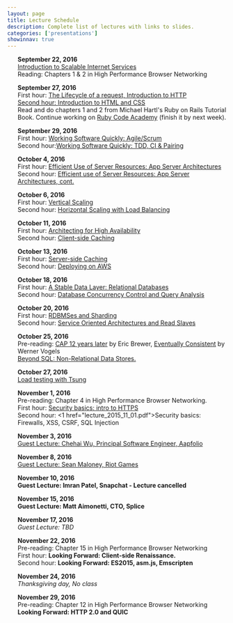 ```yaml
---
layout: page
title: Lecture Schedule
description: Complete list of lectures with links to slides.
categories: ['presentations']
showinnav: true
---
```


<ul>
<section>
<p>
<b>September 22, 2016</br></b>
<a href="lecture_2016_09_22.pdf">Introduction to Scalable Internet
Services</a>
</br>
Reading: Chapters 1 & 2 in High Performance Browser Networking</br>
</p>
</section>
</ul>

<ul>
<section>
<p>
<b>September 27, 2016</br></b>
First hour: <a href="lecture_2016_09_27.pdf">The Lifecycle of a request, Introduction to HTTP</q>
</br>
Second hour: <a href="lecture_2016_09_27.pdf">Introduction to HTML and CSS</a>
</br>
Read and do chapters 1 and 2 from Michael Hartl's Ruby on Rails Tutorial Book.
Continue working on <a href="http://www.codecademy.com/en/tracks/ruby/">Ruby Code Academy</a> (finish it by next week).
</section>
</ul>

<ul>
<section>
<p>
<b>September 29, 2016</br></b>
First hour: <a href="lecture_2016_09_29.pdf">Working Software Quickly:
Agile/Scrum</a><br>
Second hour:<a href="lecture_2016_09_29.pdf">Working Software Quickly: TDD, CI &
Pairing</a><br>
</p>
</section>
</ul>




<ul>
<section>
<p>
<b>October 4, 2016</br></b>
<!-- Pre-reading: <a href="https://cs.uwaterloo.ca/~brecht/papers/getpaper.php?file=eurosys-2007.pdf">Comparing the Performance of Web Server Architectures</a>, Pariag et al.</br> -->
First hour: <a href="lecture_2016_10_04.pdf">Efficient Use of Server Resources: App Server Architectures</a></br>
Second hour: <a href="lecture_2016_10_04.pdf">Efficient use of Server Resources: App Server Architectures, cont. </a></br>
</p>
</section>
</ul>

<ul>
<section>
<p>
<b>October 6, 2016<br></b>
First hour: <a href="lecture_2016_10_06.pdf">Vertical Scaling</a><br>
Second hour: <a href="lecture_2016_10_06.pdf">Horizontal Scaling with Load
Balancing</a><br>
</p>
</section>
</ul>

<ul>
<section>
<p>
<b>October 11, 2016<br></b>
First hour: <a href="lecture_2016_10_11.pdf">Architecting for High
Availability</a><br>
Second hour: <a href="lecture_2016_10_11.pdf">Client-side Caching</a><br>
</p>
</section>
</ul>


<ul>
<section>
<p>
<b>October 13, 2016</br></b>
First hour: <a href="lecture_2016_10_13.pdf">Server-side Caching</a></br>
Second hour: <a href="lecture_2016_10_13.pdf">Deploying on AWS</a></br>
</p>
</section>
</ul>


<ul>
<section>
<p>
<b>October 18, 2016</br></b>
First hour: <a href="lecture_2016_10_18.pdf">A Stable Data Layer: Relational Databases</a></br>
Second hour: <a href="lecture_2016_10_18.pdf">Database Concurrency Control and Query Analysis</a></br>
</p>
</section>
</ul>


<ul>
<section>
<p>
<b>October 20, 2016</br></b>
First hour: <a href="lecture_2016_10_20.pdf">RDBMSes and Sharding</a></br>
Second hour: <a href="lecture_2016_10_20.pdf">Service Oriented Architectures and Read Slaves</a></br>
</p>
</section>
</ul>

<ul>
<section>
<p>
<b>October 25, 2016</br></b>
Pre-reading: 
<a
href="http://www.realtechsupport.org/UB/NP/Numeracy_CAP%2B12Years_2012.pdf"> CAP 12 years later</a> by Eric Brewer, 
<a href="vogels.pdf">Eventually Consistent</a> by Werner Vogels<br>
<a href="lecture_2016_10_25.pdf"> Beyond SQL: Non-Relational Data Stores.</a></br>
</p>
</section>
</ul>

<ul>
<section>
<p>
<b>October 27, 2016</br></b>
<a href="lecture_2016_10_27.pdf">Load testing with Tsung</a></br>
</p>
</section>
</ul>

<ul>
<section>
<p>
<b>November 1, 2016</br></b>
Pre-reading: Chapter 4 in High Performance Browser Networking.</br>
First hour: <a href="lecture_2016_11_01.pdf">Security basics: intro to HTTPS</a></br>
Second hour: <1 href="lecture_2015_11_01.pdf">Security basics: Firewalls, XSS, CSRF, SQL Injection</a></br>
</p>
</section>
</ul>

<ul>
<section>
<p>
<b>November 3, 2016</br></b>
<a href="wu_2016.pdf">Guest Lecture: Chehai Wu, Principal Software Engineer, Aapfolio <br></a>
</ul>



<ul>
<section>
<p>
<b>November 8, 2016</br></b>
<a href="maloney_2016.pdf">Guest Lecture: Sean Maloney, Riot Games <br></a>
</p>
</section>
</ul>


<ul>
<section>
<p>
<b>November 10, 2016</br></b>
<b> Guest Lecture: Imran Patel, Snapchat  - Lecture cancelled</b>
</p>
</section>
</ul>
<ul>
<section>
<p>
<b>November 15, 2016</br></b>
<b >Guest Lecture: Matt Aimonetti, CTO, Splice</b></br>
</p>
</section>
</ul>

<ul>
<section>
<p>
<b>November 17, 2016</br></b>
<em>Guest Lecture: TBD</em>
</p>
</section>
</ul>



<ul>
<section>
<p>
<b>November 22, 2016</br></b>
Pre-reading: Chapter 15 in High Performance Browser Networking</br>
First hour: <b href="lecture_2015_11_17.pdf">Looking Forward: Client-side Renaissance.</b></br>
Second hour: <b href="lecture_2015_11_17.pdf">Looking Forward: ES2015, asm.js, Emscripten</b></br>
</p>
</section>
</ul>
<ul>
<section>
<p>
<b>November 24, 2016</br></b>
<em>Thanksgiving day, No class</em>
</p>
</section>
</ul>



<ul>
<section>
<p>
<b>November 29, 2016</br></b>
Pre-reading: Chapter 12 in High Performance Browser Networking</br>
<b href="lecture_2015_12_01.pdf">Looking Forward: HTTP 2.0 and QUIC</b></br>
</p>
</section>
</ul>

